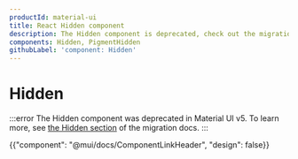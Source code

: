 ```yaml
---
productId: material-ui
title: React Hidden component
description: The Hidden component is deprecated, check out the migration guide for more details.
components: Hidden, PigmentHidden
githubLabel: 'component: Hidden'
---
```


# Hidden

:::error
The Hidden component was deprecated in Material UI v5.
To learn more, see [the Hidden section](/material-ui/migration/v5-component-changes/#hidden) of the migration docs.
:::

<p class="description"></p>

{{"component": "@mui/docs/ComponentLinkHeader", "design": false}}
